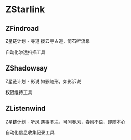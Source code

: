 # ZStarlink

## ZFindroad
Z星链计划 - 寻道
拨云寻古道，倚石听流泉

自动化渗透扫描工具

## ZShadowsay
Z星链计划 - 影说
如影随形，如影诉说

权限维持工具

## ZListenwind
Z星链计划 - 听风
遇事不决，可问春风，春风不语，即随本心

自动化信息收集记录工具
